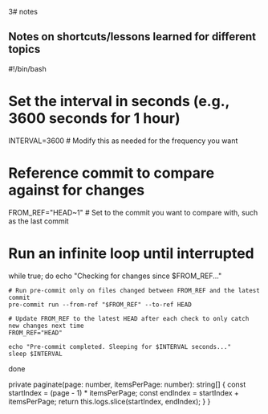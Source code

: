 3# notes

## Notes on shortcuts/lessons learned for different topics

#!/bin/bash

# Set the interval in seconds (e.g., 3600 seconds for 1 hour)
INTERVAL=3600  # Modify this as needed for the frequency you want

# Reference commit to compare against for changes
FROM_REF="HEAD~1"  # Set to the commit you want to compare with, such as the last commit

# Run an infinite loop until interrupted
while true; do
    echo "Checking for changes since $FROM_REF..."

    # Run pre-commit only on files changed between FROM_REF and the latest commit
    pre-commit run --from-ref "$FROM_REF" --to-ref HEAD

    # Update FROM_REF to the latest HEAD after each check to only catch new changes next time
    FROM_REF="HEAD"

    echo "Pre-commit completed. Sleeping for $INTERVAL seconds..."
    sleep $INTERVAL
done

  private paginate(page: number, itemsPerPage: number): string[] {
    const startIndex = (page - 1) * itemsPerPage;
    const endIndex = startIndex + itemsPerPage;
    return this.logs.slice(startIndex, endIndex);
  }
}
